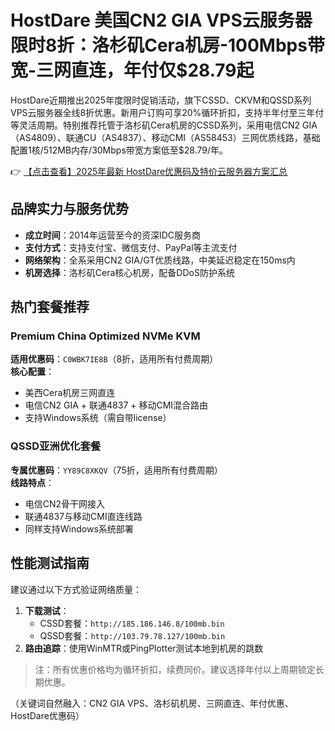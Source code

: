 # HostDare 美国CN2 GIA VPS云服务器限时8折：洛杉矶Cera机房-100Mbps带宽-三网直连，年付仅$28.79起

HostDare近期推出2025年度限时促销活动，旗下CSSD、CKVM和QSSD系列VPS云服务器全线8折优惠。新用户订购可享20%循环折扣，支持半年付至三年付等灵活周期。特别推荐托管于洛杉矶Cera机房的CSSD系列，采用电信CN2 GIA（AS4809）、联通CU（AS4837）、移动CMI（AS58453）三网优质线路，基础配置1核/512MB内存/30Mbps带宽方案低至$28.79/年。

👉 [【点击查看】2025年最新 HostDare优惠码及特价云服务器方案汇总](https://bit.ly/hostdare)

## 品牌实力与服务优势
- **成立时间**：2014年运营至今的资深IDC服务商
- **支付方式**：支持支付宝、微信支付、PayPal等主流支付
- **网络架构**：全系采用CN2 GIA/GT优质线路，中美延迟稳定在150ms内
- **机房选择**：洛杉矶Cera核心机房，配备DDoS防护系统

## 热门套餐推荐
### Premium China Optimized NVMe KVM
**适用优惠码**：`C0WBK7IE8B`（8折，适用所有付费周期）  
**核心配置**：
- 美西Cera机房三网直连
- 电信CN2 GIA + 联通4837 + 移动CMI混合路由
- 支持Windows系统（需自带license）

### QSSD亚洲优化套餐
**专属优惠码**：`YY89C8XKQV`（75折，适用所有付费周期）  
**线路特点**：
- 电信CN2骨干网接入
- 联通4837与移动CMI直连线路
- 同样支持Windows系统部署

## 性能测试指南
建议通过以下方式验证网络质量：
1. **下载测试**：
   - CSSD套餐：`http://185.186.146.8/100mb.bin`
   - QSSD套餐：`http://103.79.78.127/100mb.bin`
2. **路由追踪**：使用WinMTR或PingPlotter测试本地到机房的跳数

> 注：所有优惠价格均为循环折扣，续费同价。建议选择年付以上周期锁定长期优惠。
 

（关键词自然融入：CN2 GIA VPS、洛杉矶机房、三网直连、年付优惠、HostDare优惠码）